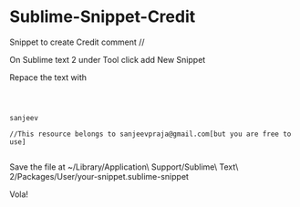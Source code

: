 Sublime-Snippet-Credit
======================

Snippet to create Credit comment //  


On Sublime text 2 under Tool click add New Snippet

Repace the text with

<code>
<snippet>
<content><![CDATA[
//This resource belongs to sanjeevpraja@gmail.com[but you are free to use]
]]></content>
<tabTrigger>sanjeev</tabTrigger>
<!-- <scope>index.html</scope> -->
<description>//This resource belongs to sanjeevpraja@gmail.com[but you are free to use]</description>
</snippet>
</code>

Save the file at ~/Library/Application\ Support/Sublime\ Text\ 2/Packages/User/your-snippet.sublime-snippet

Vola!

